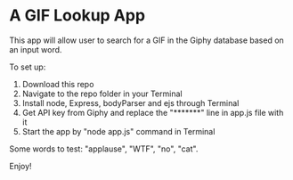 # A GIF Lookup App

This app will allow user to search for a GIF in the Giphy database based on an input word.

To set up:
1. Download this repo
2. Navigate to the repo folder in your Terminal
3. Install node, Express, bodyParser and ejs through Terminal
4. Get API key from Giphy and replace the "*******" line in app.js file with it
5. Start the app by "node app.js" command in Terminal

Some words to test: "applause", "WTF", "no", "cat".

Enjoy!
